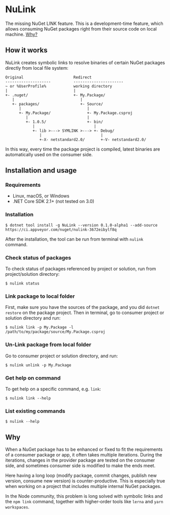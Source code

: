 # NuLink

The missing NuGet LINK feature. This is a development-time feature, which allows consuming NuGet packages right from their source code on local machine. [Why?](#Why)

## How it works

NuLink creates symbolic links to resolve binaries of certain NuGet packages directly from local file system:

```
Original                      Redirect
--------------------          ----------------------
~ or %UserProfile%            working directory
|                             |
+- .nuget/                    +- My.Package/
   |                             | 
   +- packages/                  +- Source/
      |                             |
      +- My.Package/                +- My.Package.csproj     
         |                          |  
         +- 1.0.5/                  +- bin/
            |                          |
            +- lib >---> SYMLINK >---> +- Debug/
               |                          |
               +-X- netstandard2.0/       +-V- netstandard2.0/
```

In this way, every time the package project is compiled, latest binaries are automatically used on the consumer side.

## Installation and usage

### Requirements

- Linux, macOS, or Windows
- .NET Core SDK 2.1+ (not tested on 3.0)

### Installation

```
$ dotnet tool install -g NuLink --version 0.1.0-alpha1 --add-source https://ci.appveyor.com/nuget/nulink-3672eibylf8q 
```

After the installation, the tool can be run from terminal with `nulink` command.

### Check status of packages

To check status of packages referenced by project or solution, run from project/solution directory:
```
$ nulink status
```

### Link package to local folder

First, make sure you have the sources of the package, and you did `dotnet restore` on the package project. Then in terminal, go to consumer project or solution directory and run:
```
$ nulink link -p My.Package -l /path/to/my/package/source/My.Package.csproj
```

### Un-Link package from local folder

Go to consumer project or solution directory, and run:
```
$ nulink unlink -p My.Package
```

### Get help on command

To get help on a specific command, e.g. `link`:

```
$ nulink link --help
```

### List existing commands

```
$ nulink --help
```

## Why

When a NuGet package has to be enhanced or fixed to fit the requirements of a consumer package or app, it often takes multiple iterations. During the iterations, changes in the provider package are tested on the consumer side, and sometimes consumer side is modified to make the ends meet. 

Here having a long loop (modify package, commit changes, publish new version, consume new version) is counter-productive. This is especially true when working on a project that includes multiple internal NuGet packages.

In the Node community, this problem is long solved with symbolic links and the `npm link` command, together with higher-order tools like `lerna` and `yarn workspaces`.



